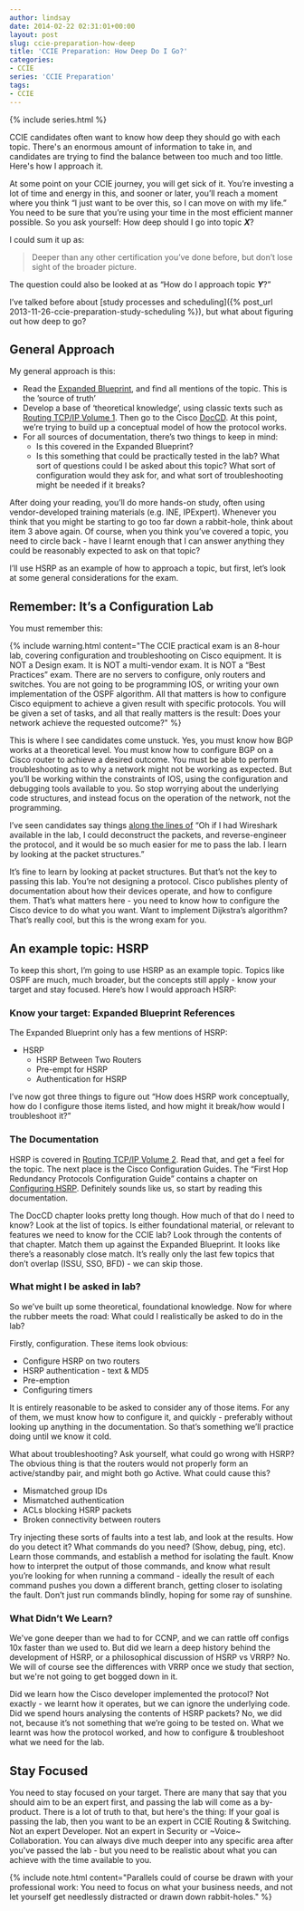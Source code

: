 ```yaml
---
author: lindsay
date: 2014-02-22 02:31:01+00:00
layout: post
slug: ccie-preparation-how-deep
title: 'CCIE Preparation: How Deep Do I Go?'
categories:
- CCIE
series: 'CCIE Preparation'
tags:
- CCIE
---
```


{% include series.html %}

CCIE candidates often want to know how deep they should go with each topic. There's an enormous amount of information to take in, and candidates are trying to find the balance between too much and too little. Here's how I approach it.

At some point on your CCIE journey, you will get sick of it. You’re investing a lot of time and energy in this, and sooner or later, you’ll reach a moment where you think “I just want to be over this, so I can move on with my life.” You need to be sure that you’re using your time in the most efficient manner possible. So you ask yourself: How deep should I go into topic _**X**_?

I could sum it up as:

> Deeper than any other certification you’ve done before, but don’t lose sight of the broader picture.

The question could also be looked at as “How do I approach topic _**Y**_?”

I’ve talked before about [study processes and scheduling]({% post_url 2013-11-26-ccie-preparation-study-scheduling %}), but what about figuring out how deep to go?

## General Approach

My general approach is this:

* Read the [Expanded Blueprint](http://learningnetwork.cisco.com/docs/DOC-6864), and find all mentions of the topic. This is the ’source of truth’
* Develop a base of ‘theoretical knowledge’, using classic texts such as [Routing TCP/IP Volume 1](http://www.ciscopress.com/store/routing-tcp-ip-volume-1-9781587052026). Then go to the Cisco [DocCD](https://www.cisco.com/cisco/web/psa/default.html). At this point, we’re trying to build up a conceptual model of how the protocol works.
* For all sources of documentation, there’s two things to keep in mind:
  * Is this covered in the Expanded Blueprint?
  * Is this something that could be practically tested in the lab? What sort of questions could I be asked about this topic? What sort of configuration would they ask for, and what sort of troubleshooting might be needed if it breaks?

After doing your reading, you’ll do more hands-on study, often using vendor-developed training materials (e.g. INE, IPExpert). Whenever you think that you might be starting to go too far down a rabbit-hole, think about item 3 above again. Of course, when you think you’ve covered a topic, you need to circle back - have I learnt enough that I can answer anything they could be reasonably expected to ask on that topic?

I’ll use HSRP as an example of how to approach a topic, but first, let’s look at some general considerations for the exam.

## Remember: It’s a Configuration Lab

You must remember this:

{% include warning.html content="The CCIE practical exam is an 8-hour lab, covering configuration and troubleshooting on Cisco equipment. It is NOT a Design exam. It is NOT a multi-vendor exam. It is NOT a “Best Practices” exam. There are no servers to configure, only routers and switches. You are not going to be programming IOS, or writing your own implementation of the OSPF algorithm. All that matters is how to configure Cisco equipment to achieve a given result with specific protocols. You will be given a set of tasks, and all that really matters is the result: Does your network achieve the requested outcome?" %}

This is where I see candidates come unstuck. Yes, you must know how BGP works at a theoretical level. You must know how to configure BGP on a Cisco router to achieve a desired outcome. You must be able to perform troubleshooting as to why a network might not be working as expected. But you’ll be working within the constraints of IOS, using the configuration and debugging tools available to you. So stop worrying about the underlying code structures, and instead focus on the operation of the network, not the programming.

I’ve seen candidates say things [along the lines of](https://learningnetwork.cisco.com/thread/47181#259639) “Oh if I had Wireshark available in the lab, I could deconstruct the packets, and reverse-engineer the protocol, and it would be so much easier for me to pass the lab. I learn by looking at the packet structures.”

It’s fine to learn by looking at packet structures. But that’s not the key to passing this lab. You’re not designing a protocol. Cisco publishes plenty of documentation about how their devices operate, and how to configure them. That’s what matters here - you need to know how to configure the Cisco device to do what you want. Want to implement Dijkstra’s algorithm? That’s really cool, but this is the wrong exam for you.

## An example topic: HSRP

To keep this short, I’m going to use HSRP as an example topic. Topics like OSPF are much, much broader, but the concepts still apply - know your target and stay focused. Here’s how I would approach HSRP:

### Know your target: Expanded Blueprint References

The Expanded Blueprint only has a few mentions of HSRP:

* HSRP
  * HSRP Between Two Routers
  * Pre-empt for HSRP
  * Authentication for HSRP

I’ve now got three things to figure out “How does HSRP work conceptually, how do I configure those items listed, and how might it break/how would I troubleshoot it?”

### The Documentation

HSRP is covered in [Routing TCP/IP Volume 2](http://books.google.co.nz/books/about/Routing_TCP_IP.html?id=GdWAapirZ9gC&redir_esc=y). Read that, and get a feel for the topic. The next place is the Cisco Configuration Guides. The “First Hop Redundancy Protocols Configuration Guide” contains a chapter on [Configuring HSRP](http://www.cisco.com/c/en/us/td/docs/ios-xml/ios/ipapp_fhrp/configuration/12-4t/fhp-12-4t-book/fhp-hsrp.html). Definitely sounds like us, so start by reading this documentation.

The DocCD chapter looks pretty long though. How much of that do I need to know? Look at the list of topics. Is either foundational material, or relevant to features we need to know for the CCIE lab? Look through the contents of that chapter. Match them up against the Expanded Blueprint. It looks like there’s a reasonably close match. It’s really only the last few topics that don’t overlap (ISSU, SSO, BFD) - we can skip those.

### What might I be asked in lab?

So we’ve built up some theoretical, foundational knowledge. Now for where the rubber meets the road: What could I realistically be asked to do in the lab?

Firstly, configuration. These items look obvious:

* Configure HSRP on two routers
* HSRP authentication - text & MD5
* Pre-emption
* Configuring timers

It is entirely reasonable to be asked to consider any of those items. For any of them, we must know how to configure it, and quickly - preferably without looking up anything in the documentation. So that’s something we’ll practice doing until we know it cold.

What about troubleshooting? Ask yourself, what could go wrong with HSRP? The obvious thing is that the routers would not properly form an active/standby pair, and might both go Active. What could cause this?

* Mismatched group IDs
* Mismatched authentication
* ACLs blocking HSRP packets
* Broken connectivity between routers

Try injecting these sorts of faults into a test lab, and look at the results. How do you detect it? What commands do you need? (Show, debug, ping, etc). Learn those commands, and establish a method for isolating the fault. Know how to interpret the output of those commands, and know what result you’re looking for when running a command - ideally the result of each command pushes you down a different branch, getting closer to isolating the fault. Don’t just run commands blindly, hoping for some ray of sunshine.

### What Didn’t We Learn?

We've gone deeper than we had to for CCNP, and we can rattle off configs 10x faster than we used to. But did we learn a deep history behind the development of HSRP, or a philosophical discussion of HSRP vs VRRP? No. We will of course see the differences with VRRP once we study that section, but we're not going to get bogged down in it.

Did we learn how the Cisco developer implemented the protocol? Not exactly - we learnt how it operates, but we can ignore the underlying code. Did we spend hours analysing the contents of HSRP packets? No, we did not, because it’s not something that we’re going to be tested on. What we learnt was how the protocol worked, and how to configure & troubleshoot what we need for the lab.

## Stay Focused

You need to stay focused on your target. There are many that say that you should aim to be an expert first, and passing the lab will come as a by-product. There is a lot of truth to that, but here's the thing: If your goal is passing the lab, then you want to be an expert in CCIE Routing & Switching. Not an expert Developer. Not an expert in Security or ~Voice~ Collaboration. You can always dive much deeper into any specific area after you've passed the lab - but you need to be realistic about what you can achieve with the time available to you.

{% include note.html content="Parallels could of course be drawn with your professional work: You need to focus on what your business needs, and not let yourself get needlessly distracted or drawn down rabbit-holes." %}
